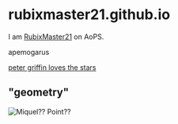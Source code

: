 # rubixmaster21.github.io

I am [RubixMaster21](https://aops.com/community/user/RubixMaster21) on AoPS.

apemogarus

[peter griffin loves the stars](https://rubixmaster21.github.io/astr%20=onomy.pdf)

## "geometry"

![Miquel?? Point??](https://rubixmaster21.github.io/miquel.png)

